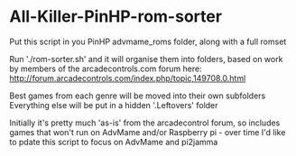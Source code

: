 # All-Killer-PinHP-rom-sorter

Put this script in you PinHP advmame_roms folder, along with a full romset

Run './rom-sorter.sh' and it will organise them into folders, based on work by members of the arcadecontrols.com forum here: 
http://forum.arcadecontrols.com/index.php/topic,149708.0.html

Best games from each genre will be moved into their own subfolders
Everything else will be put in a hidden '.Leftovers' folder

Initially it's pretty much 'as-is' from the arcadecontrol forum, so includes games that won't run on AdvMame and/or Raspberry pi - over time I'd like to pdate this script to focus on AdvMame and pi2jamma

